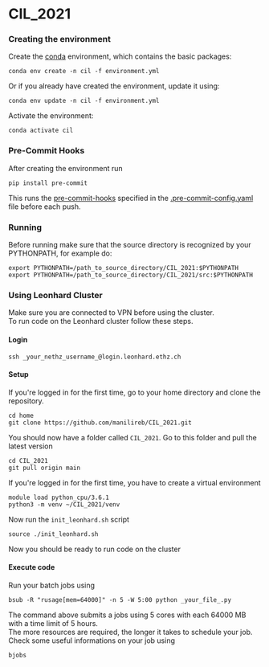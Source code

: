# CIL_2021

### Creating the environment

Create the [conda](https://docs.conda.io/projects/conda/en/latest/user-guide/install/index.html) environment, which contains the basic packages:

```
conda env create -n cil -f environment.yml
```
Or if you already have created the environment, update it using:

```
conda env update -n cil -f environment.yml
```

Activate the environment:

```
conda activate cil
```


### Pre-Commit Hooks  

After creating the environment run  
```
pip install pre-commit 
```
This runs the [pre-commit-hooks](https://pre-commit.com/hooks.html) specified in the [.pre-commit-config.yaml](.pre-commit-config.yaml) file before each push.

### Running
Before running make sure that the source directory is recognized by your PYTHONPATH, for example do:
```
export PYTHONPATH=/path_to_source_directory/CIL_2021:$PYTHONPATH
export PYTHONPATH=/path_to_source_directory/CIL_2021/src:$PYTHONPATH
```
### Using Leonhard Cluster  
Make sure you are connected to VPN before using the cluster.  
To run code on the Leonhard cluster follow these steps.
#### Login
```
ssh _your_nethz_username_@login.leonhard.ethz.ch
```
#### Setup
If you're logged in for the first time, go to your home directory and clone the repository.
```
cd home
git clone https://github.com/manilireb/CIL_2021.git
```
You should now have a folder called `CIL_2021`. Go to this folder and pull the latest version 
```
cd CIL_2021
git pull origin main 
```
If you're logged in for the first time, you have to create a virtual environment 
```
module load python_cpu/3.6.1
python3 -m venv ~/CIL_2021/venv
```
Now run the `init_leonhard.sh` script 
```
source ./init_leonhard.sh 
```
Now you should be ready to run code on the cluster
#### Execute code
Run your batch jobs using
```
bsub -R "rusage[mem=64000]" -n 5 -W 5:00 python _your_file_.py
```
The command above submits a jobs using 5 cores with each 64000 MB with a time limit of 5 hours.  
The more resources are required, the longer it takes to schedule your job.  
Check some useful informations on your job using 
```
bjobs
```


